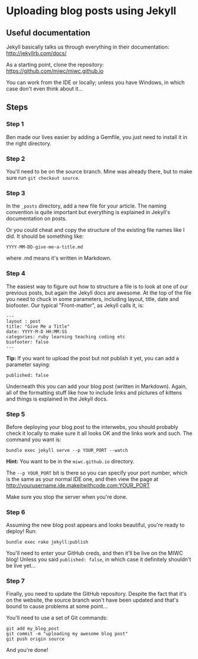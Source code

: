 # Uploading blog posts using Jekyll

## Useful documentation

Jekyll basically talks us through everything in their documentation: <http://jekyllrb.com/docs/>

As a starting point, clone the repository: https://github.com/miwc/miwc.github.io

You can work from the IDE or locally; unless you have Windows, in which case don't even think about it...

## Steps

### Step 1

Ben made our lives easier by adding a Gemfile, you just need to install it in the right directory.

### Step 2

You'll need to be on the source branch. Mine was already there, but to make sure run `git checkout source`.

### Step 3

In the `_posts` directory, add a new file for your article. The naming convention is quite important but everything is explained in Jekyll's documentation on posts.

Or you could cheat and copy the structure of the existing file names like I did. It should be something like:

  ```
  YYYY-MM-DD-give-me-a-title.md
  ```
  
where .md means it's written in Markdown.

### Step 4

The easiest way to figure out how to structure a file is to look at one of our previous posts, but again the Jekyll docs are awesome. At the top of the file you need to chuck in some parameters, including layout, title, date and biofooter. Our typical "Front-matter", as Jekyll calls it, is:

  ```
  ---
  layout : post
  title: "Give Me a Title"
  date: YYYY-M-D HH:MM:SS
  categories: ruby learning teaching coding etc
  biofooter: false
  ---
  ```

**Tip:** If you want to upload the post but not publish it yet, you can add a parameter saying:

  ```
  published: false
  ```
  
Underneath this you can add your blog post (written in Markdown). Again, all of the formatting stuff like how to include links and pictures of kittens and things is explained in the Jekyll docs.

### Step 5

Before deploying your blog post to the interwebs, you should probably check it locally to make sure it all looks OK and the links work and such. The command you want is:

  ```
  bundle exec jekyll serve --p YOUR_PORT --watch
  ```

**Hint:** You want to be in the `miwc.github.io` directory.

The `--p YOUR_PORT` bit is there so you can specify your port number, which is the same as your normal IDE one, and then view the page at http://yourusername.ide.makeitwithcode.com:YOUR_PORT

Make sure you stop the server when you're done.

### Step 6

Assuming the new blog post appears and looks beautiful, you're ready to deploy! Run:

  ```
  bundle exec rake jekyll:publish
  ```
  
You'll need to enter your GitHub creds, and then it'll be live on the MIWC blog! Unless you said `published: false`, in which case it definitely shouldn't be live yet...

### Step 7

Finally, you need to update the GitHub repository. Despite the fact that it's on the website, the source branch won't have been updated and that's bound to cause problems at some point...

You'll need to use a set of Git commands:

  ```
  git add my_blog_post
  git commit -m "uploading my awesome blog post"
  git push origin source
  ```
  
And you're done!
